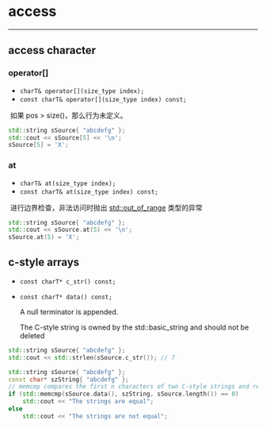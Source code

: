 # access

---



## access character

### operator[]

- `charT& operator[](size_type index);`
- `const charT& operator[](size_type index) const;`

​		如果 pos > size()，那么行为未定义。

```c++
std::string sSource{ "abcdefg" };
std::cout << sSource[5] << '\n';
sSource[5] = 'X';
```



### at

- `charT& at(size_type index);`
- `const charT& at(size_type index) const;`

​		进行边界检查，非法访问时抛出 [std::out_of_range](https://zh.cppreference.com/w/cpp/error/out_of_range) 类型的异常

```c++
std::string sSource{ "abcdefg" };
std::cout << sSource.at(5) << '\n';
sSource.at(5) = 'X';
```



## c-style arrays

- `const charT* c_str() const;`

- `const charT* data() const;`

  A null terminator is appended. 

  The C-style string is owned by the std::basic_string and should not be deleted

```c++
std::string sSource{ "abcdefg" };
std::cout << std::strlen(sSource.c_str()); // 7

std::string sSource{ "abcdefg" };
const char* szString{ "abcdefg" };
// memcmp compares the first n characters of two C-style strings and returns 0 if they are equal
if (std::memcmp(sSource.data(), szString, sSource.length()) == 0)
    std::cout << "The strings are equal";
else
    std::cout << "The strings are not equal";
```

